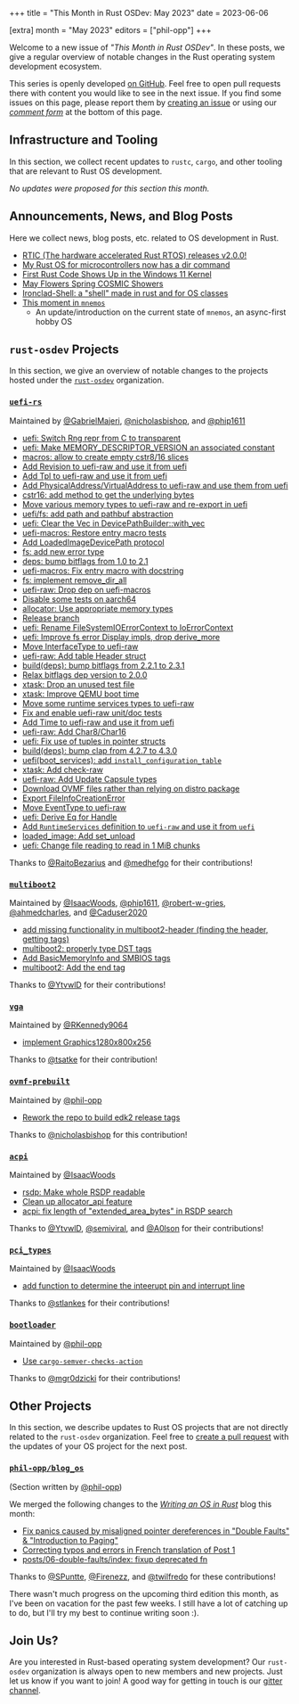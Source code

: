 +++
title = "This Month in Rust OSDev: May 2023"
date = 2023-06-06

[extra]
month = "May 2023"
editors = ["phil-opp"]
+++

Welcome to a new issue of _"This Month in Rust OSDev"_. In these posts, we give a regular overview of notable changes in the Rust operating system development ecosystem.

<!-- more -->

This series is openly developed [on GitHub](https://github.com/rust-osdev/homepage/). Feel free to open pull requests there with content you would like to see in the next issue. If you find some issues on this page, please report them by [creating an issue](https://github.com/rust-osdev/homepage/issues/new) or using our <a href="#comment-form">_comment form_</a> at the bottom of this page.

<!--
    This is a draft for the upcoming "This Month in Rust OSDev (May 2023)" post.
    Feel free to create pull requests against the `next` branch to add your
    content here.
    Please take a look at the past posts on https://rust-osdev.com/ to see the
    general structure of these posts.
-->

## Infrastructure and Tooling

In this section, we collect recent updates to `rustc`, `cargo`, and other tooling that are relevant to Rust OS development.

<!--
    Please use the following template:

    ### Summary
    <span class="maintainers">(Section written by [@author](https://github.com/author))</span>

    <text>
-->

_No updates were proposed for this section this month._

## Announcements, News, and Blog Posts

Here we collect news, blog posts, etc. related to OS development in Rust.

<!--
Please follow this template:

- [Title](https://example.com)
  - (optional) Some additional context
-->

- [RTIC (The hardware accelerated Rust RTOS) releases v2.0.0!](https://www.reddit.com/r/rust/comments/13xp6q9/rtic_the_hardware_accelerated_rust_rtos_releases/)
- [My Rust OS for microcontrollers now has a dir command](https://www.reddit.com/r/rust/comments/13aittv/media_my_rust_os_for_microcontrollers_now_has_a/)
- [First Rust Code Shows Up in the Windows 11 Kernel](https://www.thurrott.com/windows/windows-11/282995/first-rust-code-shows-up-in-the-windows-11-kernel)
- [May Flowers Spring COSMIC Showers](https://blog.system76.com/post/may-flowers-spring-cosmic-showers/)
- [Ironclad-Shell: a "shell" made in rust and for OS classes](https://www.reddit.com/r/rust/comments/13h1ii0/ironcladshell_a_shell_made_in_rust_and_for_os/)
- [This moment in `mnemos`](https://onevariable.com/blog/mnemos-moment-1/)
  - An update/introduction on the current state of `mnemos`, an async-first hobby OS


## `rust-osdev` Projects

In this section, we give an overview of notable changes to the projects hosted under the [`rust-osdev`] organization.

[`rust-osdev`]: https://github.com/rust-osdev/about

<!--
    Please use the following template:

    ### [`repo_name`](https://github.com/rust-osdev/repo_name)
    <span class="maintainers">Maintained by [@maintainer_1](https://github.com/maintainer_1)</span>

    The `repo_name` crate ...<<short introduction>>...

    We merged the following changes this month:
    <<changelog, either in list or text form>>
-->


### [`uefi-rs`](https://github.com/rust-osdev/uefi-rs)
<span class="maintainers">Maintained by [@GabrielMajeri](https://github.com/GabrielMajeri), [@nicholasbishop](https://github.com/nicholasbishop), and [@phip1611](https://github.com/phip1611)</span>

- [uefi: Switch Rng repr from C to transparent](https://github.com/rust-osdev/uefi-rs/pull/784)
- [uefi: Make MEMORY_DESCRIPTOR_VERSION an associated constant](https://github.com/rust-osdev/uefi-rs/pull/785)
- [macros: allow to create empty cstr8/16 slices](https://github.com/rust-osdev/uefi-rs/pull/786)
- [Add Revision to uefi-raw and use it from uefi](https://github.com/rust-osdev/uefi-rs/pull/783)
- [Add Tpl to uefi-raw and use it from uefi](https://github.com/rust-osdev/uefi-rs/pull/790)
- [Add PhysicalAddress/VirtualAddress to uefi-raw and use them from uefi](https://github.com/rust-osdev/uefi-rs/pull/789)
- [cstr16: add method to get the underlying bytes](https://github.com/rust-osdev/uefi-rs/pull/788)
- [Move various memory types to uefi-raw and re-export in uefi](https://github.com/rust-osdev/uefi-rs/pull/791)
- [uefi/fs: add path and pathbuf abstraction](https://github.com/rust-osdev/uefi-rs/pull/771)
- [uefi: Clear the Vec in DevicePathBuilder::with_vec](https://github.com/rust-osdev/uefi-rs/pull/794)
- [uefi-macros: Restore entry macro tests](https://github.com/rust-osdev/uefi-rs/pull/796)
- [Add LoadedImageDevicePath protocol](https://github.com/rust-osdev/uefi-rs/pull/795)
- [fs: add new error type](https://github.com/rust-osdev/uefi-rs/pull/792)
- [deps: bump bitflags from 1.0 to 2.1](https://github.com/rust-osdev/uefi-rs/pull/714)
- [uefi-macros: Fix entry macro with docstring](https://github.com/rust-osdev/uefi-rs/pull/797)
- [fs: implement remove_dir_all](https://github.com/rust-osdev/uefi-rs/pull/799)
- [uefi-raw: Drop dep on uefi-macros](https://github.com/rust-osdev/uefi-rs/pull/802)
- [Disable some tests on aarch64](https://github.com/rust-osdev/uefi-rs/pull/803)
- [allocator: Use appropriate memory types](https://github.com/rust-osdev/uefi-rs/pull/804)
- [Release branch](https://github.com/rust-osdev/uefi-rs/pull/806)
- [uefi: Rename FileSystemIOErrorContext to IoErrorContext](https://github.com/rust-osdev/uefi-rs/pull/807)
- [uefi: Improve fs error Display impls, drop derive_more](https://github.com/rust-osdev/uefi-rs/pull/808)
- [Move InterfaceType to uefi-raw](https://github.com/rust-osdev/uefi-rs/pull/811)
- [uefi-raw: Add table Header struct](https://github.com/rust-osdev/uefi-rs/pull/810)
- [build(deps): bump bitflags from 2.2.1 to 2.3.1](https://github.com/rust-osdev/uefi-rs/pull/814)
- [Relax bitflags dep version to 2.0.0](https://github.com/rust-osdev/uefi-rs/pull/815)
- [xtask: Drop an unused test file](https://github.com/rust-osdev/uefi-rs/pull/812)
- [xtask: Improve QEMU boot time](https://github.com/rust-osdev/uefi-rs/pull/805)
- [Move some runtime services types to uefi-raw](https://github.com/rust-osdev/uefi-rs/pull/813)
- [Fix and enable uefi-raw unit/doc tests](https://github.com/rust-osdev/uefi-rs/pull/816)
- [Add Time to uefi-raw and use it from uefi](https://github.com/rust-osdev/uefi-rs/pull/817)
- [uefi-raw: Add Char8/Char16](https://github.com/rust-osdev/uefi-rs/pull/809)
- [uefi: Fix use of tuples in pointer structs](https://github.com/rust-osdev/uefi-rs/pull/822)
- [build(deps): bump clap from 4.2.7 to 4.3.0](https://github.com/rust-osdev/uefi-rs/pull/823)
- [uefi(boot_services): add `install_configuration_table`](https://github.com/rust-osdev/uefi-rs/pull/821)
- [xtask: Add check-raw](https://github.com/rust-osdev/uefi-rs/pull/819)
- [uefi-raw: Add Update Capsule types](https://github.com/rust-osdev/uefi-rs/pull/818)
- [Download OVMF files rather than relying on distro package](https://github.com/rust-osdev/uefi-rs/pull/798)
- [Export FileInfoCreationError](https://github.com/rust-osdev/uefi-rs/pull/831)
- [Move EventType to uefi-raw](https://github.com/rust-osdev/uefi-rs/pull/833)
- [uefi: Derive Eq for Handle](https://github.com/rust-osdev/uefi-rs/pull/836)
- [Add `RuntimeServices` definition to `uefi-raw` and use it from `uefi`](https://github.com/rust-osdev/uefi-rs/pull/832)
- [loaded_image: Add set_unload](https://github.com/rust-osdev/uefi-rs/pull/835)
- [uefi: Change file reading to read in 1 MiB chunks](https://github.com/rust-osdev/uefi-rs/pull/834)

Thanks to [@RaitoBezarius](https://github.com/RaitoBezarius) and [@medhefgo](https://github.com/medhefgo) for their contributions!


### [`multiboot2`](https://github.com/rust-osdev/multiboot2)
<span class="maintainers">Maintained by [@IsaacWoods](https://github.com/IsaacWoods), [@phip1611](https://github.com/phip1611), [@robert-w-gries](https://github.com/robert-w-gries), [@ahmedcharles](https://github.com/ahmedcharles), and [@Caduser2020](https://github.com/Caduser2020)</span>

- [add missing functionality in multiboot2-header (finding the header, getting tags)](https://github.com/rust-osdev/multiboot2/pull/136)
- [multiboot2: properly type DST tags](https://github.com/rust-osdev/multiboot2/pull/134)
- [Add BasicMemoryInfo and SMBIOS tags](https://github.com/rust-osdev/multiboot2/pull/137)
- [multiboot2: Add the end tag](https://github.com/rust-osdev/multiboot2/pull/138)

Thanks to [@YtvwlD](https://github.com/YtvwlD) for their contributions!


### [`vga`](https://github.com/rust-osdev/vga)
<span class="maintainers">Maintained by [@RKennedy9064](https://github.com/RKennedy9064)</span>

- [implement Graphics1280x800x256](https://github.com/rust-osdev/vga/pull/32)

Thanks to [@tsatke](https://github.com/tsatke) for their contribution!


### [`ovmf-prebuilt`](https://github.com/rust-osdev/ovmf-prebuilt)
<span class="maintainers">Maintained by [@phil-opp](https://github.com/phil-opp)</span>

- [Rework the repo to build edk2 release tags](https://github.com/rust-osdev/ovmf-prebuilt/pull/1)

Thanks to [@nicholasbishop](https://github.com/nicholasbishop) for this contribution!


### [`acpi`](https://github.com/rust-osdev/acpi)
<span class="maintainers">Maintained by [@IsaacWoods](https://github.com/IsaacWoods)</span>

- [rsdp: Make whole RSDP readable](https://github.com/rust-osdev/acpi/pull/179)
- [Clean up allocator_api feature](https://github.com/rust-osdev/acpi/pull/177)
- [acpi: fix length of "extended_area_bytes" in RSDP search](https://github.com/rust-osdev/acpi/pull/164)

Thanks to [@YtvwlD](https://github.com/YtvwlD), [@semiviral](https://github.com/semiviral), and [@A0lson](https://github.com/A0lson) for their contributions!


### [`pci_types`](https://github.com/rust-osdev/pci_types)
<span class="maintainers">Maintained by [@IsaacWoods](https://github.com/IsaacWoods)</span>

- [add function to determine the inteerupt pin and interrupt line](https://github.com/rust-osdev/pci_types/pull/9)

Thanks to [@stlankes](https://github.com/stlankes) for their contributions!


### [`bootloader`](https://github.com/rust-osdev/bootloader)
<span class="maintainers">Maintained by [@phil-opp](https://github.com/phil-opp)</span>

- [Use `cargo-semver-checks-action`](https://github.com/rust-osdev/bootloader/pull/369)

Thanks to [@mgr0dzicki](https://github.com/mgr0dzicki) for their contributions!


## Other Projects

In this section, we describe updates to Rust OS projects that are not directly related to the `rust-osdev` organization. Feel free to [create a pull request](https://github.com/rust-osdev/homepage/pulls) with the updates of your OS project for the next post.

<!--
    Please use the following template:

    ### [`owner_name/repo_name`](https://github.com/rust-osdev/owner_name/repo_name)
    <span class="maintainers">(Section written by [@your_github_name](https://github.com/your_github_name))</span>

    ...<<your project updates>>...
-->

### [`phil-opp/blog_os`](https://github.com/phil-opp/blog_os)
<span class="maintainers">(Section written by [@phil-opp](https://github.com/phil-opp))</span>

We merged the following changes to the [_Writing an OS in Rust_](https://os.phil-opp.com/) blog this month:

- [Fix panics caused by misaligned pointer dereferences in "Double Faults" & "Introduction to Paging"](https://github.com/phil-opp/blog_os/pull/1226)
- [Correcting typos and errors in French translation of Post 1](https://github.com/phil-opp/blog_os/pull/1219)
- [posts/06-double-faults/index: fixup deprecated fn](https://github.com/phil-opp/blog_os/pull/1218)

Thanks to [@SPuntte](https://github.com/SPuntte), [@Firenezz](https://github.com/Firenezz), and [@twilfredo](https://github.com/twilfredo) for these contributions!

There wasn't much progress on the upcoming third edition this month, as I've been on vacation for the past few weeks. I still have a lot of catching up to do, but I'll try my best to continue writing soon :).

## Join Us?

Are you interested in Rust-based operating system development? Our `rust-osdev` organization is always open to new members and new projects. Just let us know if you want to join! A good way for getting in touch is our [gitter channel](https://gitter.im/rust-osdev/Lobby).
